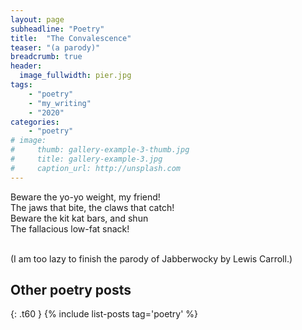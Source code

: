```yaml
---
layout: page
subheadline: "Poetry"
title:  "The Convalescence"
teaser: "(a parody)"
breadcrumb: true
header:
  image_fullwidth: pier.jpg
tags:
    - "poetry"
    - "my_writing"
    - "2020"
categories:
    - "poetry"
# image:
#     thumb: gallery-example-3-thumb.jpg
#     title: gallery-example-3.jpg
#     caption_url: http://unsplash.com
---
```


Beware the yo-yo weight, my friend! <br/>
The jaws that bite, the claws that catch! <br/>
Beware the kit kat bars, and shun <br/>
The fallacious low-fat snack! <br/>
<br/>

(I am too lazy to finish the parody of Jabberwocky by Lewis Carroll.)

## Other poetry posts
{: .t60 }
{% include list-posts tag='poetry' %}